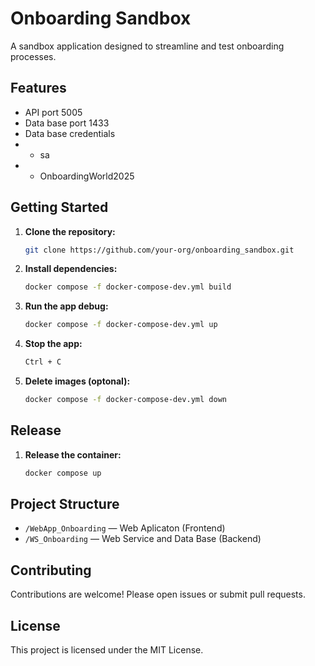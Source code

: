 # Onboarding Sandbox

A sandbox application designed to streamline and test onboarding processes.

## Features

- API port 5005
- Data base port 1433
- Data base credentials
- - sa
- - OnboardingWorld2025

## Getting Started

1. **Clone the repository:**
    ```bash
    git clone https://github.com/your-org/onboarding_sandbox.git
    ```
2. **Install dependencies:**
    ```bash
    docker compose -f docker-compose-dev.yml build
    ```
3. **Run the app debug:**
    ```bash
    docker compose -f docker-compose-dev.yml up
    ```
4. **Stop the app:**
    ```bash
    Ctrl + C
    ```
5. **Delete images (optonal):**
    ```bash
    docker compose -f docker-compose-dev.yml down
    ```

## Release
1. **Release the container:**
    ```bash
    docker compose up
    ```

## Project Structure

- `/WebApp_Onboarding` — Web Aplicaton (Frontend)
- `/WS_Onboarding` — Web Service and Data Base (Backend)

## Contributing

Contributions are welcome! Please open issues or submit pull requests.

## License

This project is licensed under the MIT License.